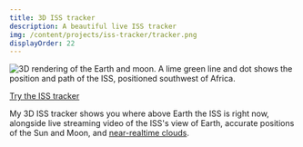 ```yaml
---
title: 3D ISS tracker
description: A beautiful live ISS tracker
img: /content/projects/iss-tracker/tracker.png
displayOrder: 22
---
```


![3D rendering of the Earth and moon. A lime green line and dot shows the position and path of the ISS, positioned southwest of Africa.](/content/projects/iss-tracker/tracker.png)

[Try the ISS tracker](https://iss.matteason.co.uk)

My 3D ISS tracker shows you where above Earth the ISS is right now, alongside live streaming video of the ISS's view of Earth, accurate positions of the Sun and Moon, and [near-realtime clouds](/projects/live-cloud-maps).